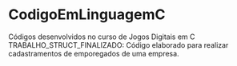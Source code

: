 # CodigoEmLinguagemC
Códigos desenvolvidos no curso de Jogos Digitais em C
TRABALHO_STRUCT_FINALIZADO: Código elaborado para realizar cadastramentos de emporegados de uma empresa.
